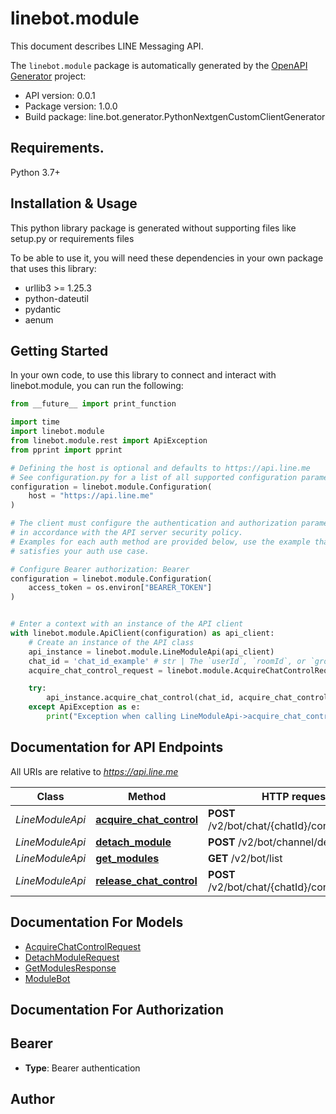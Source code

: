 # linebot.module
This document describes LINE Messaging API.

The `linebot.module` package is automatically generated by the [OpenAPI Generator](https://openapi-generator.tech) project:

- API version: 0.0.1
- Package version: 1.0.0
- Build package: line.bot.generator.PythonNextgenCustomClientGenerator

## Requirements.

Python 3.7+

## Installation & Usage

This python library package is generated without supporting files like setup.py or requirements files

To be able to use it, you will need these dependencies in your own package that uses this library:

* urllib3 >= 1.25.3
* python-dateutil
* pydantic
* aenum

## Getting Started

In your own code, to use this library to connect and interact with linebot.module,
you can run the following:

```python
from __future__ import print_function

import time
import linebot.module
from linebot.module.rest import ApiException
from pprint import pprint

# Defining the host is optional and defaults to https://api.line.me
# See configuration.py for a list of all supported configuration parameters.
configuration = linebot.module.Configuration(
    host = "https://api.line.me"
)

# The client must configure the authentication and authorization parameters
# in accordance with the API server security policy.
# Examples for each auth method are provided below, use the example that
# satisfies your auth use case.

# Configure Bearer authorization: Bearer
configuration = linebot.module.Configuration(
    access_token = os.environ["BEARER_TOKEN"]
)


# Enter a context with an instance of the API client
with linebot.module.ApiClient(configuration) as api_client:
    # Create an instance of the API class
    api_instance = linebot.module.LineModuleApi(api_client)
    chat_id = 'chat_id_example' # str | The `userId`, `roomId`, or `groupId`
    acquire_chat_control_request = linebot.module.AcquireChatControlRequest() # AcquireChatControlRequest |  (optional)

    try:
        api_instance.acquire_chat_control(chat_id, acquire_chat_control_request=acquire_chat_control_request)
    except ApiException as e:
        print("Exception when calling LineModuleApi->acquire_chat_control: %s\n" % e)

```

## Documentation for API Endpoints

All URIs are relative to *https://api.line.me*

Class | Method | HTTP request | Description
------------ | ------------- | ------------- | -------------
*LineModuleApi* | [**acquire_chat_control**](linebot/module/docs/LineModuleApi.md#acquire_chat_control) | **POST** /v2/bot/chat/{chatId}/control/acquire | 
*LineModuleApi* | [**detach_module**](linebot/module/docs/LineModuleApi.md#detach_module) | **POST** /v2/bot/channel/detach | 
*LineModuleApi* | [**get_modules**](linebot/module/docs/LineModuleApi.md#get_modules) | **GET** /v2/bot/list | 
*LineModuleApi* | [**release_chat_control**](linebot/module/docs/LineModuleApi.md#release_chat_control) | **POST** /v2/bot/chat/{chatId}/control/release | 


## Documentation For Models

 - [AcquireChatControlRequest](linebot/module/docs/AcquireChatControlRequest.md)
 - [DetachModuleRequest](linebot/module/docs/DetachModuleRequest.md)
 - [GetModulesResponse](linebot/module/docs/GetModulesResponse.md)
 - [ModuleBot](linebot/module/docs/ModuleBot.md)


## Documentation For Authorization


## Bearer

- **Type**: Bearer authentication


## Author





